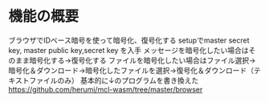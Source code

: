 # 機能の概要
ブラウザでIDベース暗号を使って暗号化、復号化する
setupでmaster secret key, master public key,secret key を入手
メッセージを暗号化したい場合はそのまま暗号化する→復号化する
ファイルを暗号化したい場合はファイル選択→暗号化＆ダウンロード→暗号化したファイルを選択→復号化＆ダウンロード（テキストファイルのみ）
基本的に↓のプログラムを書き換えた
https://github.com/herumi/mcl-wasm/tree/master/browser
